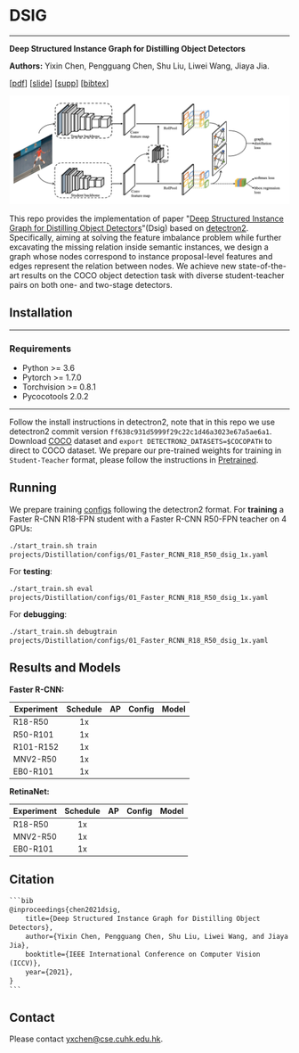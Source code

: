 

# DSIG

---

**Deep Structured Instance Graph for Distilling Object Detectors**

**Authors:** Yixin Chen, Pengguang Chen, Shu Liu, Liwei Wang, Jiaya Jia.

[[pdf]()] [[slide]()] [[supp]()] [[bibtex](#Citation)]

![](./fig/dsig.png)

This repo provides the implementation of paper "[Deep Structured Instance Graph for Distilling Object Detectors]()"(Dsig) based on [detectron2](https://github.com/facebookresearch/detectron2). Specifically, aiming at solving the feature imbalance problem while further excavating the missing relation inside semantic instances, we design a graph whose nodes correspond to instance proposal-level features and edges represent the relation between nodes. We achieve new state-of-the-art results on the COCO object detection task with diverse student-teacher pairs on both one- and two-stage detectors.

## Installation

---

### Requirements

- Python >= 3.6
- Pytorch >= 1.7.0
- Torchvision >= 0.8.1
- Pycocotools 2.0.2

---

Follow the install instructions in detectron2, note that in this repo we use detectron2 commit version `ff638c931d5999f29c22c1d46a3023e67a5ae6a1`. Download [COCO](https://cocodataset.org/) dataset and  `export DETECTRON2_DATASETS=$COCOPATH` to direct to COCO dataset. We prepare our pre-trained weights for training in `Student-Teacher` format, please follow the instructions in [Pretrained](./projects/Distillation/pretrained/README.md).

## Running 

We prepare training [configs](./projects/Distillation/configs) following the detectron2 format. For **training** a Faster R-CNN R18-FPN student with a Faster R-CNN R50-FPN teacher on 4 GPUs:

```
./start_train.sh train projects/Distillation/configs/01_Faster_RCNN_R18_R50_dsig_1x.yaml
```

For **testing**:

```
./start_train.sh eval projects/Distillation/configs/01_Faster_RCNN_R18_R50_dsig_1x.yaml
```

For **debugging**:

```
./start_train.sh debugtrain projects/Distillation/configs/01_Faster_RCNN_R18_R50_dsig_1x.yaml
```

## Results and Models

**Faster R-CNN:**

| Experiment | Schedule |  AP  | Config | Model |
| ---------- | :------: | :--: | :----: | :---: |
| R18-R50    |    1x    |      |        |       |
| R50-R101   |    1x    |      |        |       |
| R101-R152  |    1x    |      |        |       |
| MNV2-R50   |    1x    |      |        |       |
| EB0-R101   |    1x    |      |        |       |

**RetinaNet:**

| Experiment | Schedule |  AP  | Config | Model |
| ---------- | :------: | :--: | :----: | :---: |
| R18-R50    |    1x    |      |        |       |
| MNV2-R50   |    1x    |      |        |       |
| EB0-R101   |    1x    |      |        |       |

## Citation

```
​```bib
@inproceedings{chen2021dsig,
    title={Deep Structured Instance Graph for Distilling Object Detectors},
    author={Yixin Chen, Pengguang Chen, Shu Liu, Liwei Wang, and Jiaya Jia},
    booktitle={IEEE International Conference on Computer Vision (ICCV)},
    year={2021},
}
​```
```

## Contact

Please contact yxchen@cse.cuhk.edu.hk.